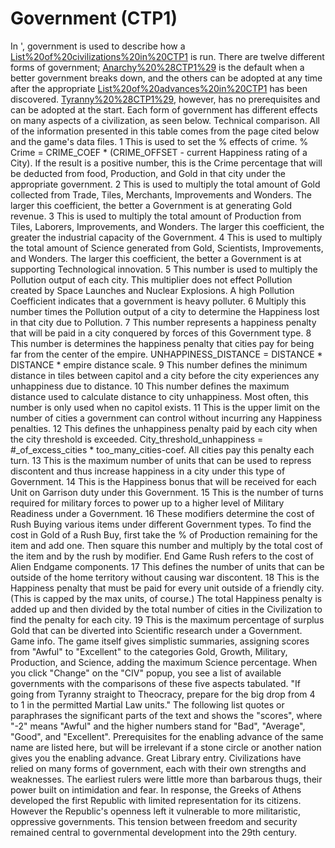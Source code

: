 # Government (CTP1)

In ', government is used to describe how a [List%20of%20civilizations%20in%20CTP1](civilization) is run. There are twelve different forms of government; [Anarchy%20%28CTP1%29](Anarchy) is the default when a better government breaks down, and the others can be adopted at any time after the appropriate [List%20of%20advances%20in%20CTP1](advance) has been discovered. [Tyranny%20%28CTP1%29](Tyranny), however, has no prerequisites and can be adopted at the start. Each form of government has different effects on many aspects of a civilization, as seen below.
Technical comparison.
All of the information presented in this table comes from the page cited below and the game's data files. 
1 This is used to set the % effects of crime. % Crime = CRIME_COEF * (CRIME_OFFSET - current Happiness rating of a City). If the result is a positive number, this is the Crime percentage that will be deducted from food, Production, and Gold in that city under the appropriate government.
2 This is used to multiply the total amount of Gold collected from Trade, Tiles, Merchants, Improvements and Wonders. The larger this coefficient, the better a Government is at generating Gold revenue.
3 This is used to multiply the total amount of Production from Tiles, Laborers, Improvements, and Wonders. The larger this coefficient, the greater the industrial capacity of the Government.
4 This is used to multiply the total amount of Science generated from Gold, Scientists, Improvements, and Wonders. The larger this coefficient, the better a Government is at supporting Technological innovation.
5 This number is used to multiply the Pollution output of each city. This multiplier does not effect Pollution created by Space Launches and Nuclear Explosions. A high Pollution Coefficient indicates that a government is heavy polluter.
6 Multiply this number times the Pollution output of a city to determine the Happiness lost in that city due to Pollution.
7 This number represents a happiness penalty that will be paid in a city conquered by forces of this Government type.
8 This number is determines the happiness penalty that cities pay for being far from the center of the empire. UNHAPPINESS_DISTANCE = DISTANCE * DISTANCE * empire distance scale.
9 This number defines the minimum distance in tiles between capitol and a city before the city experiences any unhappiness due to distance.
10 This number defines the maximum distance used to calculate distance to city unhappiness. Most often, this number is only used when no capitol exists.
11 This is the upper limit on the number of cities a government can control without incurring any Happiness penalties.
12 This defines the unhappiness penalty paid by each city when the city threshold is exceeded. City_threshold_unhappiness = #_of_excess_cities * too_many_cities-coef. All cities pay this penalty each turn.
13 This is the maximum number of units that can be used to repress discontent and thus increase happiness in a city under this type of Government.
14 This is the Happiness bonus that will be received for each Unit on Garrison duty under this Government.
15 This is the number of turns required for military forces to power up to a higher level of Military Readiness under a Government.
16 These modifiers determine the cost of Rush Buying various items under different Government types. To find the cost in Gold of a Rush Buy, first take the % of Production remaining for the item and add one. Then square this number and multiply by the total cost of the item and by the rush by modifier. End Game Rush refers to the cost of Alien Endgame components.
17 This defines the number of units that can be outside of the home territory without causing war discontent.
18 This is the Happiness penalty that must be paid for every unit outside of a friendly city. (This is capped by the max units, of course.) The total Happiness penalty is added up and then divided by the total number of cities in the Civilization to find the penalty for each city.
19 This is the maximum percentage of surplus Gold that can be diverted into Scientific research under a Government.
Game info.
The game itself gives simplistic summaries, assigning scores from "Awful" to "Excellent" to the categories Gold, Growth, Military, Production, and Science, adding the maximum Science percentage. When you click "Change" on the "CIV" popup, you see a list of available governments with the comparisons of these five aspects tabulated. "If going from Tyranny straight to Theocracy, prepare for the big drop from 4 to 1 in the permitted Martial Law units."
The following list quotes or paraphrases the significant parts of the text and shows the "scores", where "-2" means "Awful" and the higher numbers stand for "Bad", "Average", "Good", and "Excellent". Prerequisites for the enabling advance of the same name are listed here, but will be irrelevant if a stone circle or another nation gives you the enabling advance.
Great Library entry.
Civilizations have relied on many forms of government, each with their own strengths and weaknesses. The earliest rulers were little more than barbarous thugs, their power built on intimidation and fear. In response, the Greeks of Athens developed the first Republic with limited representation for its citizens. However the Republic's openness left it vulnerable to more militaristic, oppressive governments. This tension between freedom and security remained central to governmental development into the 29th century.